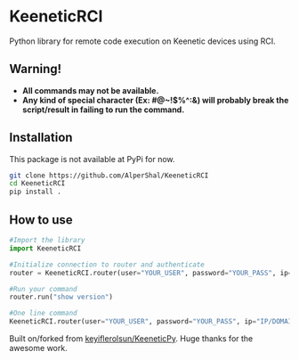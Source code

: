 # KeeneticRCI

Python library for remote code execution on Keenetic devices using RCI.

## **Warning!**

- **All commands may not be available.**
- **Any kind of special character (Ex: #@~!$%^:&) will probably break the script/result in failing to run the command.**

## Installation

This package is not available at PyPi for now.

```sh
git clone https://github.com/AlperShal/KeeneticRCI
cd KeeneticRCI
pip install .
```

## How to use

```py
#Import the library
import KeeneticRCI

#Initialize connection to router and authenticate
router = KeeneticRCI.router(user="YOUR_USER", password="YOUR_PASS", ip="IP/DOMAIN_TO_YOUR_ROUTER")

#Run your command
router.run("show version")
```

```py
#One line command
KeeneticRCI.router(user="YOUR_USER", password="YOUR_PASS", ip="IP/DOMAIN_TO_YOUR_ROUTER").run("show version")
```

Built on/forked from [keyiflerolsun/KeeneticPy](https://github.com/keyiflerolsun/KeeneticPy). Huge thanks for the awesome work.
